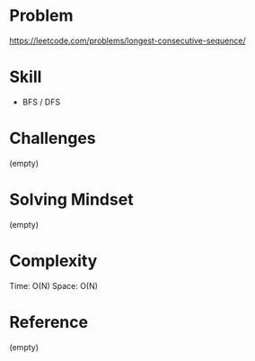 
# Problem
https://leetcode.com/problems/longest-consecutive-sequence/

# Skill
- BFS / DFS

# Challenges
(empty)

# Solving Mindset
(empty)

# Complexity
Time: O(N)
Space: O(N)

# Reference
(empty)
